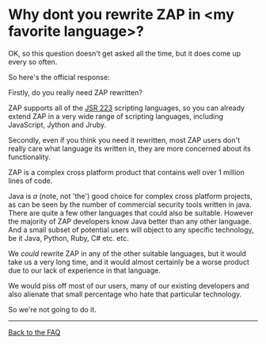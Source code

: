 # Why dont you rewrite ZAP in \<my favorite language\>?

OK, so this question doesn't get asked all the time, but it does come up every so often.

So here's the official response:

Firstly, do you really need ZAP rewritten?

ZAP supports all of the [JSR 223](https://www.jcp.org/en/jsr/detail?id=223) scripting languages, so you can already extend ZAP in a very wide range of scripting languages, including JavaScript, Jython and Jruby.

Secondly, even if you think you need it rewritten, most ZAP users don't really care what language its written in, they are more concerned about its functionality.

ZAP is a complex cross platform product that contains well over 1 million lines of code.

Java is _a_ (note, not 'the') good choice for complex cross platform projects, as can be seen by the number of commercial security tools written in java. There are quite a few other languages that could also be suitable. However the majority of ZAP developers know Java better than any other language. And a small subset of potential users will object to any specific technology, be it Java, Python, Ruby, C# etc. etc.

We _could_ rewrite ZAP in any of the other suitable languages, but it would take us a very long time, and it would almost certainly be a worse product due to our lack of experience in that language.

We would piss off most of our users, many of our existing developers and also alienate that small percentage who hate that particular technology.

So we're not going to do it.

---

[Back to the FAQ](FAQtoplevel)